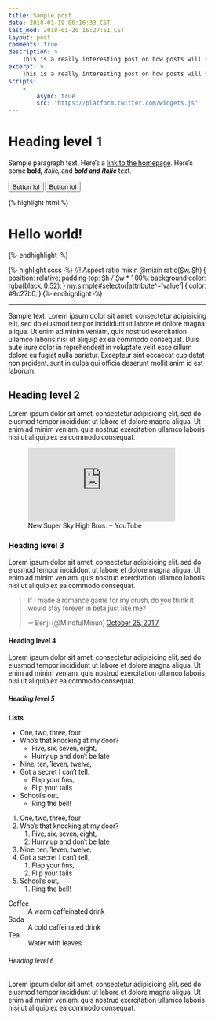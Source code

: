 ```yaml
---
title: Sample post
date: 2018-01-19 00:16:33 CST
last_mod: 2018-01-20 16:27:51 CST
layout: post
comments: true
description: >
    This is a really interesting post on how posts will be laid out. The layout of posts in blogs is very important, as it is the key to keeping the reader’s attention. It’s about presentation, not content.
excerpt: >
    This is a really interesting post on how posts will be laid out. The layout of posts in blogs is very important, as it is the key to keeping the reader’s attention. It’s about presentation, not content.
scripts:
    -
        async: true
        src: "https://platform.twitter.com/widgets.js"
---
```


# Heading level 1

Sample paragraph text. Here’s a [link to the homepage](/). Here’s some **bold,** *italic,* and ***bold and italic*** text.

<button class="flat-btn">Button lol</button>
<button class="flat-btn large">Button lol</button>

{% highlight html %}
<!doctype html>
<html class="no-js" lang="en-US">
    <head>
        <meta charset="utf-8">
        <title>Page Title</title>
        <meta name="viewport" content="width=device-width">
        <meta name="theme-color" content="#448aff">
        <style media="screen">
            :root, html, body {font-family: "Roboto", Helvetica, Arial, sans-serif;}
            *, *::before, *::after {box-sizing: border-box;}
        </style>
    </head>
    <body>
        <h1>Hello world!</h1>
    </body>
    <script type="text/javascript">
        alert('Hello world');
    </script>
</html>
{%- endhighlight -%}


{%- highlight scss -%}
//! Aspect ratio mixin
@mixin ratio($w, $h) {
    position: relative;
    padding-top: $h / $w * 100%;
    background-color: rgba(black, 0.52);
}
my.simple#selector[attribute^="value"] {
    color: #9c27b0;
}
{%- endhighlight -%}

-----

Sample text. Lorem ipsum dolor sit amet, consectetur adipisicing elit, sed do eiusmod tempor incididunt ut labore et dolore magna aliqua. Ut enim ad minim veniam, quis nostrud exercitation ullamco laboris nisi ut aliquip ex ea commodo consequat. Duis aute irure dolor in reprehenderit in voluptate velit esse cillum dolore eu fugiat nulla pariatur. Excepteur sint occaecat cupidatat non proident, sunt in culpa qui officia deserunt mollit anim id est laborum.

## Heading level 2
Lorem ipsum dolor sit amet, consectetur adipisicing elit, sed do eiusmod tempor incididunt ut labore et dolore magna aliqua. Ut enim ad minim veniam, quis nostrud exercitation ullamco laboris nisi ut aliquip ex ea commodo consequat.

<figure>
    <div class="media-box">
        <iframe src="https://www.youtube.com/embed/zEs98nced2k?rel=0" frameborder="0" allow="autoplay; encrypted-media" title="New Super Sky High Bros. – YouTube" allowfullscreen></iframe>
    </div>
    <figcaption>New Super Sky High Bros. – YouTube</figcaption>
</figure>


### Heading level 3
Lorem ipsum dolor sit amet, consectetur adipisicing elit, sed do eiusmod tempor incididunt ut labore et dolore magna aliqua. Ut enim ad minim veniam, quis nostrud exercitation ullamco laboris nisi ut aliquip ex ea commodo consequat.

<blockquote class="twitter-tweet" data-lang="en"><p lang="en" dir="ltr">If I made a romance game for my crush, do you think it would stay forever in beta just like me?</p>&mdash; Benji (@MindfulMinun) <a href="https://twitter.com/MindfulMinun/status/922978526197899264?ref_src=twsrc%5Etfw">October 25, 2017</a></blockquote>

#### Heading level 4
Lorem ipsum dolor sit amet, consectetur adipisicing elit, sed do eiusmod tempor incididunt ut labore et dolore magna aliqua. Ut enim ad minim veniam, quis nostrud exercitation ullamco laboris nisi ut aliquip ex ea commodo consequat.

##### Heading level 5

**Lists**

* One, two, three, four
* Who's that knocking at my door?
    * Five, six, seven, eight,
    * Hurry up and don't be late
* Nine, ten, ‘leven, twelve,
* Got a secret I can’t tell.
    * Flap your fins,
    * Flip your tails
* School’s out,
    * Ring the bell!


1. One, two, three, four
2. Who's that knocking at my door?
    1. Five, six, seven, eight,
    2. Hurry up and don't be late
3. Nine, ten, ‘leven, twelve,
4. Got a secret I can’t tell.
    1. Flap your fins,
    2. Flip your tails
5. School’s out,
    1. Ring the bell!


<dl>
    <dt>Coffee</dt>
    <dd>A warm caffeinated drink</dd>
    <dt>Soda</dt>
    <dd>A cold caffeinated drink</dd>
    <dt>Tea</dt>
    <dd>Water with leaves</dd>
</dl>

###### Heading level 6
Lorem ipsum dolor sit amet, consectetur adipisicing elit, sed do eiusmod tempor incididunt ut labore et dolore magna aliqua. Ut enim ad minim veniam, quis nostrud exercitation ullamco laboris nisi ut aliquip ex ea commodo consequat.

